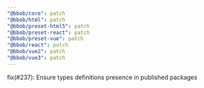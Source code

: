 ```yaml
---
"@bbob/core": patch
"@bbob/html": patch
"@bbob/preset-html5": patch
"@bbob/preset-react": patch
"@bbob/preset-vue": patch
"@bbob/react": patch
"@bbob/vue2": patch
"@bbob/vue3": patch
---
```


fix(#237): Ensure types definitions presence in published packages
